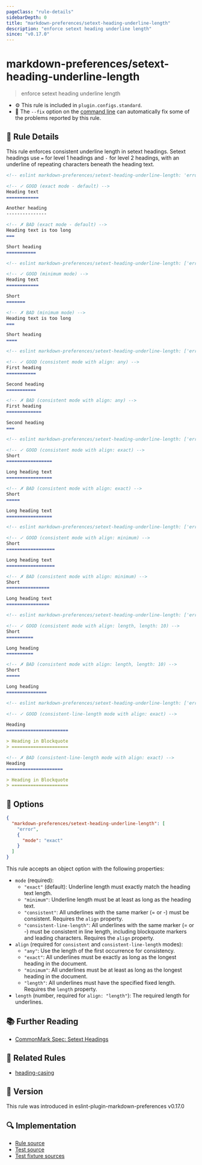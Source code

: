 ```yaml
---
pageClass: "rule-details"
sidebarDepth: 0
title: "markdown-preferences/setext-heading-underline-length"
description: "enforce setext heading underline length"
since: "v0.17.0"
---
```


# markdown-preferences/setext-heading-underline-length

> enforce setext heading underline length

- ⚙️ This rule is included in `plugin.configs.standard`.
- 🔧 The `--fix` option on the [command line](https://eslint.org/docs/user-guide/command-line-interface#fixing-problems) can automatically fix some of the problems reported by this rule.

## 📖 Rule Details

This rule enforces consistent underline length in setext headings. Setext headings use `=` for level 1 headings and `-` for level 2 headings, with an underline of repeating characters beneath the heading text.

<!-- prettier-ignore-start -->

<!-- eslint-skip -->

```md
<!-- eslint markdown-preferences/setext-heading-underline-length: 'error' -->

<!-- ✓ GOOD (exact mode - default) -->
Heading text
============

Another heading
---------------

<!-- ✗ BAD (exact mode - default) -->
Heading text is too long
===

Short heading
===========
```

<!-- prettier-ignore-end -->

<!-- prettier-ignore-start -->

<!-- eslint-skip -->

```md
<!-- eslint markdown-preferences/setext-heading-underline-length: ['error', { "mode": "minimum" }] -->

<!-- ✓ GOOD (minimum mode) -->
Heading text
============

Short
=======

<!-- ✗ BAD (minimum mode) -->
Heading text is too long
===

Short heading
====
```

<!-- prettier-ignore-end -->

<!-- prettier-ignore-start -->

<!-- eslint-skip -->

```md
<!-- eslint markdown-preferences/setext-heading-underline-length: ['error', { "mode": "consistent", "align": "any" }] -->

<!-- ✓ GOOD (consistent mode with align: any) -->
First heading
===========

Second heading
===========

<!-- ✗ BAD (consistent mode with align: any) -->
First heading
=============

Second heading
===
```

<!-- prettier-ignore-end -->

<!-- prettier-ignore-start -->

<!-- eslint-skip -->

```md
<!-- eslint markdown-preferences/setext-heading-underline-length: ['error', { "mode": "consistent", "align": "exact" }] -->

<!-- ✓ GOOD (consistent mode with align: exact) -->
Short
=================

Long heading text
=================

<!-- ✗ BAD (consistent mode with align: exact) -->
Short
=====

Long heading text
=================
```

<!-- prettier-ignore-end -->

<!-- prettier-ignore-start -->

<!-- eslint-skip -->

```md
<!-- eslint markdown-preferences/setext-heading-underline-length: ['error', { "mode": "consistent", "align": "minimum" }] -->

<!-- ✓ GOOD (consistent mode with align: minimum) -->
Short
==================

Long heading text
==================

<!-- ✗ BAD (consistent mode with align: minimum) -->
Short
================

Long heading text
================
```

<!-- prettier-ignore-end -->

<!-- prettier-ignore-start -->

<!-- eslint-skip -->

```md
<!-- eslint markdown-preferences/setext-heading-underline-length: ['error', { "mode": "consistent", "align": "length", "length": 10 }] -->

<!-- ✓ GOOD (consistent mode with align: length, length: 10) -->
Short
==========

Long heading
==========

<!-- ✗ BAD (consistent mode with align: length, length: 10) -->
Short
=====

Long heading
===============
```

<!-- prettier-ignore-end -->

<!-- prettier-ignore-start -->

<!-- eslint-skip -->

```md
<!-- eslint markdown-preferences/setext-heading-underline-length: ['error', { "mode": "consistent-line-length", "align": "exact" }] -->

<!-- ✓ GOOD (consistent-line-length mode with align: exact) -->

Heading
=======================

> Heading in Blockquote
> =====================

<!-- ✗ BAD (consistent-line-length mode with align: exact) -->
Heading
=====================

> Heading in Blockquote
> =====================
```

<!-- prettier-ignore-end -->

## 🔧 Options

```json
{
  "markdown-preferences/setext-heading-underline-length": [
    "error",
    {
      "mode": "exact"
    }
  ]
}
```

This rule accepts an object option with the following properties:

- `mode` (required):
  - `"exact"` (default): Underline length must exactly match the heading text length.
  - `"minimum"`: Underline length must be at least as long as the heading text.
  - `"consistent"`: All underlines with the same marker (= or -) must be consistent. Requires the `align` property.
  - `"consistent-line-length"`: All underlines with the same marker (= or -) must be consistent in line length, including blockquote markers and leading characters. Requires the `align` property.
- `align` (required for `consistent` and `consistent-line-length` modes):
  - `"any"`: Use the length of the first occurrence for consistency.
  - `"exact"`: All underlines must be exactly as long as the longest heading in the document.
  - `"minimum"`: All underlines must be at least as long as the longest heading in the document.
  - `"length"`: All underlines must have the specified fixed length. Requires the `length` property.
- `length` (number, required for `align: "length"`): The required length for underlines.

## 📚 Further Reading

- [CommonMark Spec: Setext Headings](https://spec.commonmark.org/0.31.2/#setext-headings)

## 👫 Related Rules

- [heading-casing](./heading-casing.md)

## 🚀 Version

This rule was introduced in eslint-plugin-markdown-preferences v0.17.0

## 🔍 Implementation

- [Rule source](https://github.com/ota-meshi/eslint-plugin-markdown-preferences/blob/main/src/rules/setext-heading-underline-length.ts)
- [Test source](https://github.com/ota-meshi/eslint-plugin-markdown-preferences/blob/main/tests/src/rules/setext-heading-underline-length.ts)
- [Test fixture sources](https://github.com/ota-meshi/eslint-plugin-markdown-preferences/tree/main/tests/fixtures/rules/setext-heading-underline-length)

